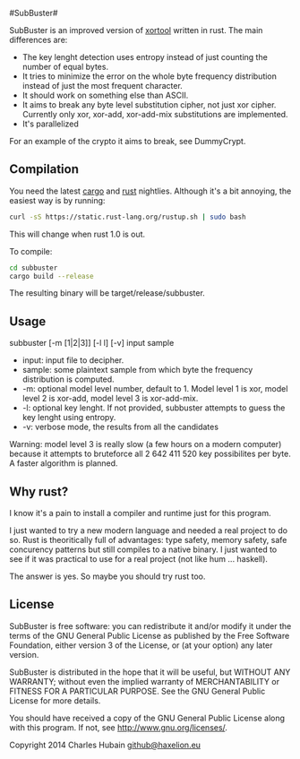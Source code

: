 #SubBuster#

SubBuster is an improved version of 
[xortool](https://github.com/hellman/xortool) written in rust. The main 
differences are:

* The key lenght detection uses entropy instead of just counting the number of 
equal bytes.
* It tries to minimize the error on the whole byte frequency distribution 
instead of just the most frequent character.
* It should work on something else than ASCII.
* It aims to break any byte level substitution cipher, not just xor cipher. 
Currently only xor, xor-add, xor-add-mix substitutions are implemented.
* It's parallelized

For an example of the crypto it aims to break, see DummyCrypt.

## Compilation ##

You need the latest [cargo](https://crates.io) and 
[rust](http://www.rust-lang.org/) nightlies. Although it's a bit annoying, the 
easiest way is by running:

```sh
curl -sS https://static.rust-lang.org/rustup.sh | sudo bash
```

This will change when rust 1.0 is out.

To compile:

```sh
cd subbuster
cargo build --release
```

The resulting binary will be target/release/subbuster.
 
## Usage ##

subbuster [-m [1|2|3]] [-l l] [-v] input sample

* input: input file to decipher.
* sample: some plaintext sample from which byte the frequency distribution is 
computed.
* -m: optional model level number, default to 1. Model level 1 is xor, model 
level 2 is xor-add, model level 3 is xor-add-mix.
* -l: optional key lenght. If not provided, subbuster attempts to guess the key 
lenght using entropy.
* -v: verbose mode, the results from all the candidates

Warning: model level 3 is really slow (a few hours on a modern computer) 
because it attempts to bruteforce all 2 642 411 520 key possibilites per byte. 
A faster algorithm is planned.

## Why rust? ##

I know it's a pain to install a compiler and runtime just for this program.

I just wanted to try a new modern language and needed a real project to do so. 
Rust is theoritically full of advantages: type safety, memory safety, safe 
concurency patterns but still compiles to a native binary. I just wanted to 
see if it was practical to use for a real project (not like hum ... haskell).

The answer is yes. So maybe you should try rust too.

## License ##

SubBuster is free software: you can redistribute it and/or modify
it under the terms of the GNU General Public License as published by
the Free Software Foundation, either version 3 of the License, or
(at your option) any later version.

SubBuster is distributed in the hope that it will be useful,
but WITHOUT ANY WARRANTY; without even the implied warranty of
MERCHANTABILITY or FITNESS FOR A PARTICULAR PURPOSE.  See the
GNU General Public License for more details.

You should have received a copy of the GNU General Public License
along with this program.  If not, see <http://www.gnu.org/licenses/>.

Copyright 2014 Charles Hubain <github@haxelion.eu>
